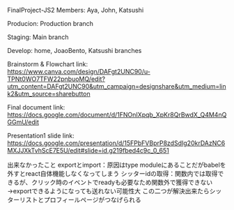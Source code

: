 FinalProject-JS2
Members: Aya, John, Katsushi

Producion: Production branch

Staging: Main branch

Develop: home, JoaoBento, Katsushi branches

Brainstorm & Flowchart link: https://www.canva.com/design/DAFgt2UNC90/u-TPNt0WO7TFW22pnbuoMQ/edit?utm_content=DAFgt2UNC90&utm_campaign=designshare&utm_medium=link2&utm_source=sharebutton

Final document link: https://docs.google.com/document/d/1FNOnIXpqb_XpKr8QrBwdX_Q4M4nQGGmU/edit

Presentation1 slide link: https://docs.google.com/presentation/d/15FPbFVBprP8zdSdIg20krDAzNC6MXJJXkTvhScE7E5U/edit#slide=id.g219fbed4c9c_0_651


出来なかったこと
exportとimport：原因はtype moduleにあることだがbabelを外すとreact自体機能しなくなってしまう
シッターidの取得：関数内では取得できるが、クリック時のイベントでreadyも必要なため関数外で獲得できない→exportできるようになっても送れない可能性大
この二つが解決出来たらシッターリストとプロフィールページがつなげられる